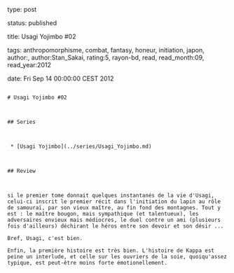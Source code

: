 type: post
status: published
title: Usagi Yojimbo #02
tags:  anthropomorphisme,  combat,  fantasy,  honeur,  initiation,  japon, author:, author:Stan_Sakai, rating:5, rayon-bd, read, read_month:09, read_year:2012
date: Fri Sep 14 00:00:00 CEST 2012
~~~~~~
# Usagi Yojimbo #02

## Series

 * [Usagi Yojimbo](../series/Usagi_Yojimbo.md)

## Review

si le premier tome donnait quelques instantanés de la vie d'Usagi, celui-ci inscrit le premier récit dans l'initiation du lapin au rôle de samouraï, par son vieux maître, au fin fond des montagnes. Tout y est : le maître bougon, mais sympathique (et talentueux), les adversaires envieux mais médiocres, le duel contre un ami (plusieurs fois d'ailleurs) déchirant le héros entre son devoir et son désir ...  
Bref, Usagi, c'est bien.  
Enfin, la première histoire est très bien. L'histoire de Kappa est peine un interlude, et celle sur les ouvriers de la soie, quoiqu'assez typique, est peut-être moins forte émotionellement.